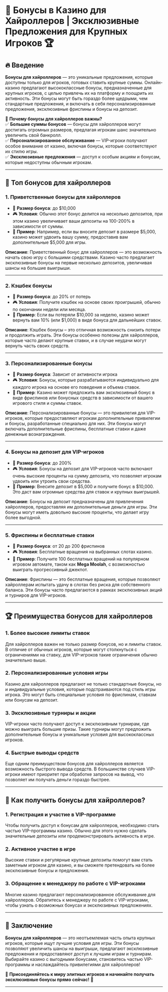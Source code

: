 # 🎁 Бонусы в Казино для Хайроллеров | Эксклюзивные Предложения для Крупных Игроков 🏆

## 🔥 Введение

**Бонусы для хайроллеров** — это уникальные предложения, которые доступны только для игроков, готовых ставить крупные суммы. Онлайн-казино предлагают высококлассные бонусы, предназначенные для крупных игроков, с целью привлечь их на платформу и поощрить их активность. Эти бонусы могут быть гораздо более щедрыми, чем стандартные предложения, и включать в себя персонализированные предложения, эксклюзивные фриспины и бонусы на депозит.

💎 **Почему бонусы для хайроллеров важны?**  
✅ **Большие суммы бонусов** — бонусы для хайроллеров могут достигать огромных размеров, предлагая игрокам шанс значительно увеличить свой банкролл.  
✅ **Персонализированное обслуживание** — VIP-игроки получают особое внимание от казино, включая бонусы, которые соответствуют их стилю игры.  
✅ **Эксклюзивные предложения** — доступ к особым акциям и бонусам, которые недоступны обычным игрокам.

---

## 🥇 Топ бонусов для хайроллеров

### 1. **Приветственные бонусы для хайроллеров**
- 💎 **Размер бонуса**: до $10,000
- 🎮 **Условия**: Обычно этот бонус делится на несколько депозитов, при этом казино увеличивает ваши депозиты на 100-200% в зависимости от суммы.
- 🎁 **Пример**: Например, если вы вносите депозит в размере $5,000, казино может удвоить вашу сумму, предоставив вам дополнительные $5,000 для игры.

**Описание**: Приветственный бонус для хайроллеров — это возможность начать свою игру с большими средствами. Казино часто предлагает эксклюзивные бонусы на первые несколько депозитов, увеличивая шансы на большие выигрыши.  

---

### 2. **Кэшбек бонусы**
- 💎 **Размер бонуса**: до 20% от потерь
- 🎮 **Условия**: Получите кэшбек на основе своих проигрышей, обычно по окончании недели или месяца.
- 🎁 **Пример**: Если вы потеряли $10,000 за неделю, казино может вернуть вам 10% (или $1,000) в виде бонуса для дальнейших ставок.

**Описание**: Кэшбек бонусы – это отличная возможность снизить потери и продолжить играть. Эти бонусы особенно полезны для хайроллеров, которые часто делают крупные ставки, и в случае неудачи могут вернуть часть своих средств.

---

### 3. **Персонализированные бонусы**
- 💎 **Размер бонуса**: Зависит от активности игрока
- 🎮 **Условия**: Бонусы, которые разрабатываются индивидуально для каждого игрока на основе его поведения и объема ставок.
- 🎁 **Пример**: Казино может предложить вам эксклюзивный бонус в виде фриспинов или бонусных средств в зависимости от вашего игрового стиля и суммы ставок.

**Описание**: Персонализированные бонусы — это привилегия для VIP-игроков, которые предоставляют игрокам дополнительные привилегии и бонусы, разработанные специально для них. Эти бонусы могут включать дополнительные фриспины, бесплатные ставки и даже денежные вознаграждения.

---

### 4. **Бонусы на депозит для VIP-игроков**
- 💎 **Размер бонуса**: до 200%
- 🎮 **Условия**: Бонусы на депозит для VIP-игроков часто включают очень высокие проценты на сумму депозита, что позволяет игрокам удвоить или утроить свои средства.
- 🎁 **Пример**: Внесите депозит в $5,000 и получите бонус в $10,000. Это даст вам огромные средства для ставок и крупных выигрышей.

**Описание**: Бонусы на депозит предназначены для привлечения хайроллеров, предоставляя им дополнительные деньги для игры. Эти бонусы могут иметь довольно высокие проценты, что делает игру более выгодной.

---

### 5. **Фриспины и бесплатные ставки**
- 💎 **Размер бонуса**: от 20 до 200 фриспинов
- 🎮 **Условия**: Бесплатные вращения на выбранных слотах казино.
- 🎁 **Пример**: Получите 100 бесплатных вращений на популярном игровом автомате, таком как **Mega Moolah**, с возможностью выиграть прогрессивный джекпот.

**Описание**: Фриспины — это бесплатные вращения, которые позволяют хайроллерам испытать удачу в слотах без риска для собственного баланса. Эти бонусы часто предлагаются в рамках эксклюзивных акций и турниров для VIP-игроков.

---

## 🏆 Преимущества бонусов для хайроллеров

### 1. **Более высокие лимиты ставок**
Для хайроллеров важен не только размер бонусов, но и лимиты ставок. В отличие от обычных игроков, которые могут столкнуться с ограничениями на ставку, для VIP-игроков такие ограничения обычно значительно выше.

### 2. **Персонализированные условия игры**
Казино для хайроллеров предлагают не только стандартные бонусы, но и индивидуальные условия, которые подстраиваются под стиль игры игрока. Это могут быть специальные условия по фриспинам, ставкам или бонусам на депозит.

### 3. **Эксклюзивные турниры и акции**
VIP-игроки часто получают доступ к эксклюзивным турнирам, где можно выиграть большие призы. Такие турниры могут предложить дополнительные бонусы и уникальные условия для высококлассных игроков.

### 4. **Быстрые выводы средств**
Еще одним преимуществом бонусов для хайроллеров является возможность быстрого вывода средств. В большинстве случаев VIP-игроки имеют приоритет при обработке запросов на вывод, что позволяет им получать деньги гораздо быстрее.

---

## 🎯 Как получить бонусы для хайроллеров?

### 1. **Регистрация и участие в VIP-программе**
Чтобы получить доступ к бонусам для хайроллеров, необходимо стать частью VIP-программы казино. Обычно для этого нужно сделать значительные депозиты или продемонстрировать активность в игре.

### 2. **Активное участие в игре**
Высокие ставки и регулярные крупные депозиты помогут вам стать заметным игроком для казино, и вы сможете претендовать на более эксклюзивные бонусы и предложения.

### 3. **Обращение к менеджеру по работе с VIP-игроками**
Многие казино предлагают персонализированное обслуживание для хайроллеров. Обратитесь к менеджеру по работе с VIP-игроками, чтобы узнать о возможных бонусах и эксклюзивных предложениях.

---

## 🏁 Заключение

**Бонусы для хайроллеров** — это неотъемлемая часть опыта крупных игроков, которые ищут лучшие условия для игры. Эти бонусы позволяют увеличить шансы на выигрыши, предлагают эксклюзивные предложения и предоставляют доступ к лучшим играм и турнирам. Выбирайте казино с выгодными бонусами, становитесь частью VIP-программы и наслаждайтесь привилегиями для хайроллеров!

💸 **Присоединяйтесь к миру элитных игроков и начинайте получать эксклюзивные бонусы прямо сейчас!** 🎰

---


